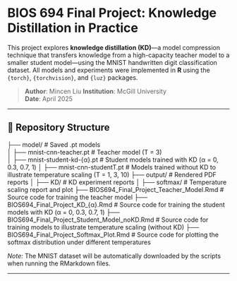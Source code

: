 # BIOS 694 Final Project: Knowledge Distillation in Practice
 
This project explores **knowledge distillation (KD)**—a model compression technique that transfers knowledge from a high-capacity teacher model to a smaller student model—using the MNIST handwritten digit classification dataset. All models and experiments were implemented in **R** using the `{torch}`, `{torchvision}`, and `{luz}` packages.

> **Author**: Mincen Liu 
> **Institution**: McGill University  
> **Date**: April 2025

---

## 📂 Repository Structure

├── model/                                          # Saved .pt models  
│   ├── mnist-cnn-teacher.pt                            # Teacher model (T = 3)  
│   ├── mnist-student-kd-{α}.pt                         # Student models trained with KD (α = 0, 0.3, 0.7, 1)
│   ├── mnist-cnn-studentT.pt                           # Models trained without KD to illustrate temperature scaling (T = 1, 3, 10)
├── output/                                         # Rendered PDF reports
│   ├── KD/                                             # KD experiment reports
│   ├── softmax/                                        # Temperature scaling report and plot
├── BIOS694_Final_Project_Teacher_Model.Rmd         # Source code for training the teacher model 
├── BIOS694_Final_Project_KD_{α}.Rmd                # Source code for training the student models with KD (α = 0, 0.3, 0.7, 1)
├── BIOS694_Final_Project_Student_Model_noKD.Rmd    # Source code for training models to illustrate temperature scaling (without KD)
├── BIOS694_Final_Project_Softmax_Plot.Rmd          # Source code for plotting the softmax distribution under different temperatures

*Note:* The MNIST dataset will be automatically downloaded by the scripts when running the RMarkdown files.

---
